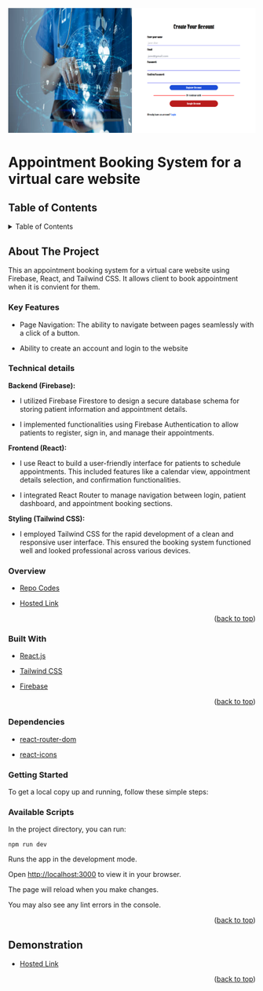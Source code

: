 
<div id="top"></div>
<div align="center">
    <img src="./src/assets/virtual-acct.png">
</div>

# Appointment Booking System for a virtual care website 

## Table of Contents

<details>
  <summary>Table of Contents </summary>
  <ol>
    <li><a href="#about-the-project">About The Project</a>
        <ul>
            <li><a href="#overview">Overview</a></li>
            <li><a href="#key-features">Key Features</a></li>
        </ul>
    </li>
     <li><a href="#technical-details">Technical details</a></li>
    <li><a href="#built-with">Built With</a></li>
    <li><a href="#getting-started">Getting Started</a></li>
    <li><a href="#available-scripts">Available Scripts</a></li>
    <li><a href="#demonstration"> Demonstration</a></li>
   
    
  </ol>
</details>

 
## About The Project

This an appointment booking system for a virtual care website using Firebase, React, and Tailwind CSS. It allows client to book appointment when it is convient for them.


### Key Features

- Page Navigation: The ability to navigate between pages seamlessly with a click of a button.

- Ability to create an account and login to the website

### Technical details

**Backend (Firebase):**

- I utilized Firebase Firestore to design a secure database schema for storing patient information and appointment details.

- I implemented functionalities using Firebase Authentication to allow patients to register, sign in, and manage their appointments.

**Frontend (React):**

- I use React to build a user-friendly interface for patients to schedule appointments. This included features like a calendar view, appointment details selection, and confirmation functionalities.

- I integrated React Router to manage navigation between login, patient dashboard, and appointment booking sections.

**Styling (Tailwind CSS):**

- I employed Tailwind CSS for the rapid development of a clean and responsive user interface. This ensured the booking system functioned well and looked professional across various devices.

### Overview

* [Repo Codes](https://github.com/ijayhub/virtual-health)

* [Hosted Link]()

<p align="right">(<a href="#top">back to top</a>)</p>

### Built With

- [React.js](https://react.dev/)

- [Tailwind CSS](https://tailwindcss.com/)

- [Firebase](https://firebase.google.com/)


<p align="right">(<a href="#top">back to top</a>)</p>

### Dependencies

- [react-router-dom](https://reactrouter.com/en/main)

- [react-icons](https://react-icons.github.io/react-icons/)

### Getting Started

To get a local copy up and running, follow these simple steps:

### Available Scripts

In the project directory, you can run:

```
npm run dev
```

Runs the app in the development mode.

Open [http://localhost:3000](http://localhost:3000) to view it in your browser.

The page will reload when you make changes.

You may also see any lint errors in the console.

<p align="right">(<a href="#top">back to top</a>)</p>

## Demonstration

* [Hosted Link]()

<p align="right">(<a href="#top">back to top</a>)</p>
